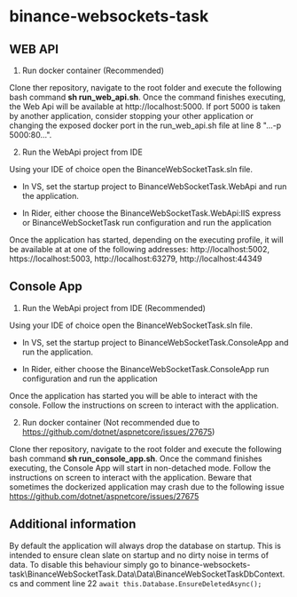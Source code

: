 # binance-websockets-task

## WEB API

1. Run docker container (Recommended)

Clone ther repository, navigate to the root folder and execute the following bash command **sh run_web_api.sh**. Once the command finishes executing, the Web Api will be available at http://localhost:5000. If port 5000 is taken by another application, consider stopping your other application or changing the exposed docker port in the run_web_api.sh file at line 8  "...-p 5000:80...".

2. Run the WebApi project from IDE

Using your IDE of choice open the BinanceWebSocketTask.sln file. 

- In VS, set the startup project to BinanceWebSocketTask.WebApi and run the application.

- In Rider, either choose the BinanceWebSocketTask.WebApi:IIS express or BinanceWebSocketTask run configuration and run the application

Once the application has started, depending on the executing profile, it will be available at at one of the following addresses: http://localhost:5002, https://localhost:5003, http://localhost:63279, http://localhost:44349

## Console App

1. Run the WebApi project from IDE (Recommended)

Using your IDE of choice open the BinanceWebSocketTask.sln file. 

- In VS, set the startup project to BinanceWebSocketTask.ConsoleApp and run the application.

- In Rider, either choose the BinanceWebSocketTask.ConsoleApp run configuration and run the application

Once the application has started you will be able to interact with the console. Follow the instructions on screen to interact with the application.

2. Run docker container (Not recommended due to https://github.com/dotnet/aspnetcore/issues/27675)

Clone ther repository, navigate to the root folder and execute the following bash command **sh run_console_app.sh**. Once the command finishes executing, the Console App will start in non-detached mode. Follow the instructions on screen to interact with the application. Beware that sometimes the dockerized application may crash due to the following issue https://github.com/dotnet/aspnetcore/issues/27675


## Additional information

By default the application will always drop the database on startup. This is intended to ensure clean slate on startup and no dirty noise in terms of data. To disable this behaviour simply go to binance-websockets-task\BinanceWebSocketTask.Data\Data\BinanceWebSocketTaskDbContext.cs and comment line 22 `await this.Database.EnsureDeletedAsync();`
